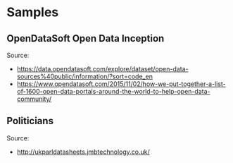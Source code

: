 # Samples

## OpenDataSoft Open Data Inception



Source: 
  *  https://data.opendatasoft.com/explore/dataset/open-data-sources%40public/information/?sort=code_en
  *  https://www.opendatasoft.com/2015/11/02/how-we-put-together-a-list-of-1600-open-data-portals-around-the-world-to-help-open-data-community/


## Politicians

Source:
  * http://ukparldatasheets.jmbtechnology.co.uk/

